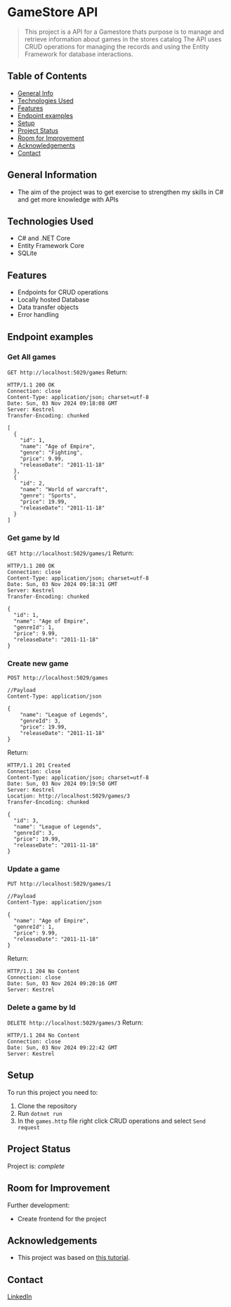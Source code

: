 # GameStore API
> This project is a API for a Gamestore thats purpose is to manage and retrieve information about games in the stores catalog
> The API uses CRUD operations for managing the records and using the Entity Framework for database interactions.


## Table of Contents
* [General Info](#general-information)
* [Technologies Used](#technologies-used)
* [Features](#features)
* [Endpoint examples](#screenshots)
* [Setup](#setup)
* [Project Status](#project-status)
* [Room for Improvement](#room-for-improvement)
* [Acknowledgements](#acknowledgements)
* [Contact](#contact)
<!-- * [License](#license) -->


## General Information
- The aim of the project was to get exercise to strengthen my skills in C# and get more knowledge with APIs


## Technologies Used
- C# and .NET Core
- Entity Framework Core
- SQLite


## Features
- Endpoints for CRUD operations
- Locally hosted Database
- Data transfer objects 
- Error handling


## Endpoint examples
### **Get All games**

`GET http://localhost:5029/games`
Return:
```
HTTP/1.1 200 OK
Connection: close
Content-Type: application/json; charset=utf-8
Date: Sun, 03 Nov 2024 09:18:08 GMT
Server: Kestrel
Transfer-Encoding: chunked

[
  {
    "id": 1,
    "name": "Age of Empire",
    "genre": "Fighting",
    "price": 9.99,
    "releaseDate": "2011-11-18"
  },
  {
    "id": 2,
    "name": "World of warcraft",
    "genre": "Sports",
    "price": 19.99,
    "releaseDate": "2011-11-18"
  }
]
```
### **Get game by Id**

`GET http://localhost:5029/games/1`
Return:
```
HTTP/1.1 200 OK
Connection: close
Content-Type: application/json; charset=utf-8
Date: Sun, 03 Nov 2024 09:18:31 GMT
Server: Kestrel
Transfer-Encoding: chunked

{
  "id": 1,
  "name": "Age of Empire",
  "genreId": 1,
  "price": 9.99,
  "releaseDate": "2011-11-18"
}
```
### **Create new game**
`POST http://localhost:5029/games`

```
//Payload
Content-Type: application/json

{
    "name": "League of Legends",
    "genreId": 3,
    "price": 19.99,
    "releaseDate": "2011-11-18"
}
```
Return:
```
HTTP/1.1 201 Created
Connection: close
Content-Type: application/json; charset=utf-8
Date: Sun, 03 Nov 2024 09:19:50 GMT
Server: Kestrel
Location: http://localhost:5029/games/3
Transfer-Encoding: chunked

{
  "id": 3,
  "name": "League of Legends",
  "genreId": 3,
  "price": 19.99,
  "releaseDate": "2011-11-18"
}
```

### **Update a game**
`PUT http://localhost:5029/games/1`

```
//Payload
Content-Type: application/json

{
  "name": "Age of Empire",
  "genreId": 1,
  "price": 9.99,
  "releaseDate": "2011-11-18"
}
```
Return:
```
HTTP/1.1 204 No Content
Connection: close
Date: Sun, 03 Nov 2024 09:20:16 GMT
Server: Kestrel
```

### **Delete a game by Id**

`DELETE http://localhost:5029/games/3`
Return:

```
HTTP/1.1 204 No Content
Connection: close
Date: Sun, 03 Nov 2024 09:22:42 GMT
Server: Kestrel
```


## Setup
To run this project you need to:
1. Clone the repository
2. Run `dotnet run`
3. In the `games.http` file right click CRUD operations and select `Send request`


## Project Status
Project is:  _complete_


## Room for Improvement

Further development:
- Create frontend for the project


## Acknowledgements
- This project was based on [this tutorial](https://www.youtube.com/watch?v=AhAxLiGC7Pc).
  

## Contact
[LinkedIn](https://www.linkedin.com/in/lasse-h%C3%A4m%C3%A4l%C3%A4inen-09b869181/)



<!-- Optional -->
<!-- ## License -->
<!-- This project is open source and available under the [... License](). -->

<!-- You don't have to include all sections - just the one's relevant to your project -->
